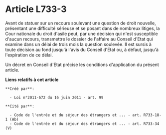 # Article L733-3

Avant de statuer sur un recours soulevant une question de droit nouvelle, présentant une difficulté sérieuse et se posant
dans de nombreux litiges, la Cour nationale du droit d'asile peut, par une décision qui n'est susceptible d'aucun recours,
transmettre le dossier de l'affaire au Conseil d'Etat qui examine dans un délai de trois mois la question soulevée. Il est
sursis à toute décision au fond jusqu'à l'avis du Conseil d'Etat ou, à défaut, jusqu'à l'expiration de ce délai. 

Un décret en Conseil d'Etat précise les conditions d'application du présent article.

**Liens relatifs à cet article**

	**Créé par**:

	  - Loi n°2011-672 du 16 juin 2011 - art. 99

	**Cité par**:

	  - Code de l'entrée et du séjour des étrangers et ... - art. R733-18-1 (Ab)
	  - Code de l'entrée et du séjour des étrangers et ... - art. R733-34 (V)
